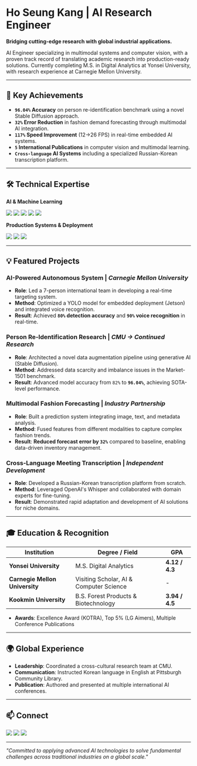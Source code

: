 # Ho Seung Kang | AI Research Engineer

**Bridging cutting-edge research with global industrial applications.**

AI Engineer specializing in multimodal systems and computer vision, with a proven track record of translating academic research into production-ready solutions. Currently completing M.S. in Digital Analytics at Yonsei University, with research experience at Carnegie Mellon University.

---

## 🚀 Key Achievements

- **`96.04%` Accuracy** on person re-identification benchmark using a novel Stable Diffusion approach.
- **`32%` Error Reduction** in fashion demand forecasting through multimodal AI integration.
- **`117%` Speed Improvement** (12→26 FPS) in real-time embedded AI systems.
- **`5` International Publications** in computer vision and multimodal learning.
- **`Cross-language` AI Systems** including a specialized Russian-Korean transcription platform.

---

## 🛠️ Technical Expertise

**AI & Machine Learning**
<p>
  <img src="https://img.shields.io/badge/PyTorch-%23EE4C2C.svg?style=for-the-badge&logo=PyTorch&logoColor=white">
  <img src="https://img.shields.io/badge/TensorFlow-%23FF6F00.svg?style=for-the-badge&logo=TensorFlow&logoColor=white">
  <img src="https://img.shields.io/badge/YOLO-%2300FFFF.svg?style=for-the-badge&logo=YOLO&logoColor=black">
  <img src="https://img.shields.io/badge/Stable%20Diffusion-222222?style=for-the-badge&logo=stablediffusion&logoColor=white">
  <img src="https://img.shields.io/badge/BERT-000000?style=for-the-badge&logo=bert&logoColor=white">
</p>

**Production Systems & Deployment**
<p>
  <img src="https://img.shields.io/badge/ONNX-0051FF?style=for-the-badge&logo=onnx&logoColor=white">
  <img src="https://img.shields.io/badge/NVIDIA%20Jetson-76B900?style=for-the-badge&logo=nvidia&logoColor=white">
  <img src="https://img.shields.io/badge/Raspberry%20Pi-A22846?style=for-the-badge&logo=raspberrypi&logoColor=white">
</p>

---

## 💡 Featured Projects

### AI-Powered Autonomous System | *Carnegie Mellon University*
- **Role**: Led a 7-person international team in developing a real-time targeting system.
- **Method**: Optimized a YOLO model for embedded deployment (Jetson) and integrated voice recognition.
- **Result**: Achieved **`80%` detection accuracy** and **`90%` voice recognition** in real-time.

### Person Re-Identification Research | *CMU → Continued Research*
- **Role**: Architected a novel data augmentation pipeline using generative AI (Stable Diffusion).
- **Method**: Addressed data scarcity and imbalance issues in the Market-1501 benchmark.
- **Result**: Advanced model accuracy from `82%` to **`96.04%`**, achieving SOTA-level performance.

### Multimodal Fashion Forecasting | *Industry Partnership*
- **Role**: Built a prediction system integrating image, text, and metadata analysis.
- **Method**: Fused features from different modalities to capture complex fashion trends.
- **Result**: **Reduced forecast error by `32%`** compared to baseline, enabling data-driven inventory management.

### Cross-Language Meeting Transcription | *Independent Development*
- **Role**: Developed a Russian-Korean transcription platform from scratch.
- **Method**: Leveraged OpenAI's Whisper and collaborated with domain experts for fine-tuning.
- **Result**: Demonstrated rapid adaptation and development of AI solutions for niche domains.

---

## 🎓 Education & Recognition

| Institution                  | Degree / Field                        | GPA              |
| ---------------------------- | ------------------------------------- | ---------------- |
| **Yonsei University** | M.S. Digital Analytics                | **4.12 / 4.3** |
| **Carnegie Mellon University** | Visiting Scholar, AI & Computer Science | -                |
| **Kookmin University** | B.S. Forest Products & Biotechnology  | **3.94 / 4.5** |

- **Awards**: Excellence Award (KOTRA), Top 5% (LG Aimers), Multiple Conference Publications

---

## 🌍 Global Experience

- **Leadership**: Coordinated a cross-cultural research team at CMU.
- **Communication**: Instructed Korean language in English at Pittsburgh Community Library.
- **Publication**: Authored and presented at multiple international AI conferences.

---

## 📫 Connect

<p>
  <a href="mailto:hoseungkangg@gmail.com"><img src="https://img.shields.io/badge/Gmail-D14836?style=for-the-badge&logo=gmail&logoColor=white"></a>
  <a href="https://linkedin.com/in/hoseung-6788531b5"><img src="https://img.shields.io/badge/LinkedIn-0077B5?style=for-the-badge&logo=linkedin&logoColor=white"></a>
  <a href="https://drive.google.com/file/d/1Bjzp9_4m-6XFnRPPnbsZAoLvjm2llgtb/view?usp=drive_link"><img src="https://img.shields.io/badge/Portfolio-4285F4?style=for-the-badge&logo=googledrive&logoColor=white"></a>
</p>

---

*"Committed to applying advanced AI technologies to solve fundamental challenges across traditional industries on a global scale."*
